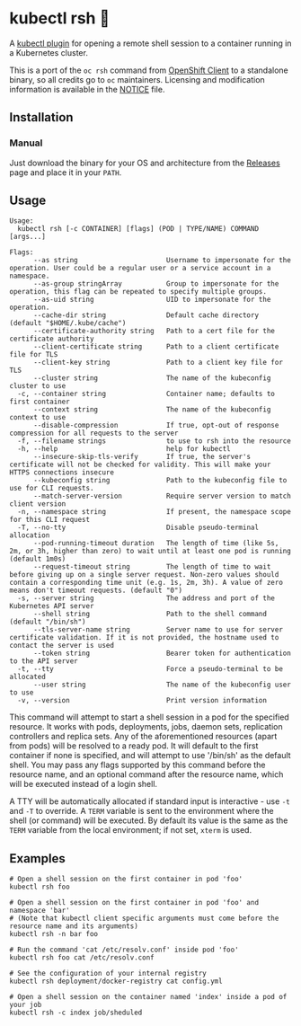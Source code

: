 # kubectl rsh 🐚
A [kubectl plugin](https://kubernetes.io/docs/tasks/extend-kubectl/kubectl-plugins/) for opening a remote shell session to a container running in a Kubernetes cluster.

This is a port of the `oc rsh` command from [OpenShift Client](https://github.com/openshift/oc) to a standalone binary, so all credits go to `oc` maintainers. Licensing and modification information is available in the [NOTICE](NOTICE) file.

## Installation

### Manual

Just download the binary for your OS and architecture from the [Releases](https://github.com/nilic/kubectl-rsh/releases) page and place it in your `PATH`.

## Usage

```
Usage:
  kubectl rsh [-c CONTAINER] [flags] (POD | TYPE/NAME) COMMAND [args...]

Flags:
      --as string                      Username to impersonate for the operation. User could be a regular user or a service account in a namespace.
      --as-group stringArray           Group to impersonate for the operation, this flag can be repeated to specify multiple groups.
      --as-uid string                  UID to impersonate for the operation.
      --cache-dir string               Default cache directory (default "$HOME/.kube/cache")
      --certificate-authority string   Path to a cert file for the certificate authority
      --client-certificate string      Path to a client certificate file for TLS
      --client-key string              Path to a client key file for TLS
      --cluster string                 The name of the kubeconfig cluster to use
  -c, --container string               Container name; defaults to first container
      --context string                 The name of the kubeconfig context to use
      --disable-compression            If true, opt-out of response compression for all requests to the server
  -f, --filename strings               to use to rsh into the resource
  -h, --help                           help for kubectl
      --insecure-skip-tls-verify       If true, the server's certificate will not be checked for validity. This will make your HTTPS connections insecure
      --kubeconfig string              Path to the kubeconfig file to use for CLI requests.
      --match-server-version           Require server version to match client version
  -n, --namespace string               If present, the namespace scope for this CLI request
  -T, --no-tty                         Disable pseudo-terminal allocation
      --pod-running-timeout duration   The length of time (like 5s, 2m, or 3h, higher than zero) to wait until at least one pod is running (default 1m0s)
      --request-timeout string         The length of time to wait before giving up on a single server request. Non-zero values should contain a corresponding time unit (e.g. 1s, 2m, 3h). A value of zero means don't timeout requests. (default "0")
  -s, --server string                  The address and port of the Kubernetes API server
      --shell string                   Path to the shell command (default "/bin/sh")
      --tls-server-name string         Server name to use for server certificate validation. If it is not provided, the hostname used to contact the server is used
      --token string                   Bearer token for authentication to the API server
  -t, --tty                            Force a pseudo-terminal to be allocated
      --user string                    The name of the kubeconfig user to use
  -v, --version                        Print version information
```

This command will attempt to start a shell session in a pod for the specified resource. It works with pods, deployments, jobs, daemon sets, replication controllers and replica sets. Any of the aforementioned resources (apart from pods) will be resolved to a ready pod. It will default to the first container if none is specified, and will attempt to use '/bin/sh' as the default shell. You may pass any flags supported by this command before the resource name, and an optional command after the resource name, which will be executed instead of a login shell. 

A TTY will be automatically allocated if standard input is interactive - use `-t` and `-T` to override. A `TERM` variable is sent to the environment where the shell (or command) will be executed. By default its value is the same as the `TERM` variable from the local environment; if not set, `xterm` is used.

## Examples

```
# Open a shell session on the first container in pod 'foo'
kubectl rsh foo

# Open a shell session on the first container in pod 'foo' and namespace 'bar'
# (Note that kubectl client specific arguments must come before the resource name and its arguments)
kubectl rsh -n bar foo

# Run the command 'cat /etc/resolv.conf' inside pod 'foo'
kubectl rsh foo cat /etc/resolv.conf

# See the configuration of your internal registry
kubectl rsh deployment/docker-registry cat config.yml

# Open a shell session on the container named 'index' inside a pod of your job
kubectl rsh -c index job/sheduled
```
